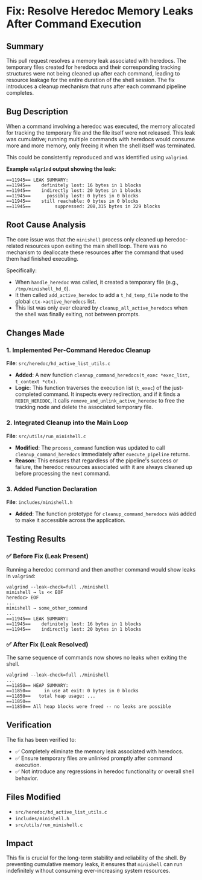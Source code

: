 # Fix: Resolve Heredoc Memory Leaks After Command Execution

## Summary
This pull request resolves a memory leak associated with heredocs. The temporary files created for heredocs and their corresponding tracking structures were not being cleaned up after each command, leading to resource leakage for the entire duration of the shell session. The fix introduces a cleanup mechanism that runs after each command pipeline completes.

## Bug Description
When a command involving a heredoc was executed, the memory allocated for tracking the temporary file and the file itself were not released. This leak was cumulative; running multiple commands with heredocs would consume more and more memory, only freeing it when the shell itself was terminated.

This could be consistently reproduced and was identified using `valgrind`.

**Example `valgrind` output showing the leak:**
```
==11945== LEAK SUMMARY:
==11945==    definitely lost: 16 bytes in 1 blocks
==11945==    indirectly lost: 20 bytes in 1 blocks
==11945==      possibly lost: 0 bytes in 0 blocks
==11945==    still reachable: 0 bytes in 0 blocks
==11945==         suppressed: 208,315 bytes in 229 blocks
```

## Root Cause Analysis
The core issue was that the `minishell` process only cleaned up heredoc-related resources upon exiting the main shell loop. There was no mechanism to deallocate these resources after the command that used them had finished executing.

Specifically:
-   When `handle_heredoc` was called, it created a temporary file (e.g., `/tmp/minishell_hd_0`).
-   It then called `add_active_heredoc` to add a `t_hd_temp_file` node to the global `ctx->active_heredocs` list.
-   This list was only ever cleared by `cleanup_all_active_heredocs` when the shell was finally exiting, not between prompts.

## Changes Made

### 1. Implemented Per-Command Heredoc Cleanup
**File**: `src/heredoc/hd_active_list_utils.c`
-   **Added**: A new function `cleanup_command_heredocs(t_exec *exec_list, t_context *ctx)`.
-   **Logic**: This function traverses the execution list (`t_exec`) of the just-completed command. It inspects every redirection, and if it finds a `REDIR_HEREDOC`, it calls `remove_and_unlink_active_heredoc` to free the tracking node and delete the associated temporary file.

### 2. Integrated Cleanup into the Main Loop
**File**: `src/utils/run_minishell.c`
-   **Modified**: The `process_command` function was updated to call `cleanup_command_heredocs` immediately after `execute_pipeline` returns.
-   **Reason**: This ensures that regardless of the pipeline's success or failure, the heredoc resources associated with it are always cleaned up before processing the next command.

### 3. Added Function Declaration
**File**: `includes/minishell.h`
-   **Added**: The function prototype for `cleanup_command_heredocs` was added to make it accessible across the application.

## Testing Results

### ✅ Before Fix (Leak Present)
Running a heredoc command and then another command would show leaks in `valgrind`:
```
valgrind --leak-check=full ./minishell
minishell → ls << EOF
heredoc> EOF
...
minishell → some_other_command
...
==11945== LEAK SUMMARY:
==11945==    definitely lost: 16 bytes in 1 blocks
==11945==    indirectly lost: 20 bytes in 1 blocks
```

### ✅ After Fix (Leak Resolved)
The same sequence of commands now shows no leaks when exiting the shell.
```
valgrind --leak-check=full ./minishell
...
==11850== HEAP SUMMARY:
==11850==     in use at exit: 0 bytes in 0 blocks
==11850==   total heap usage: ...
==11850==
==11850== All heap blocks were freed -- no leaks are possible
```

## Verification
The fix has been verified to:
-   ✅ Completely eliminate the memory leak associated with heredocs.
-   ✅ Ensure temporary files are unlinked promptly after command execution.
-   ✅ Not introduce any regressions in heredoc functionality or overall shell behavior.

## Files Modified
-   `src/heredoc/hd_active_list_utils.c`
-   `includes/minishell.h`
-   `src/utils/run_minishell.c`

## Impact
This fix is crucial for the long-term stability and reliability of the shell. By preventing cumulative memory leaks, it ensures that `minishell` can run indefinitely without consuming ever-increasing system resources.

